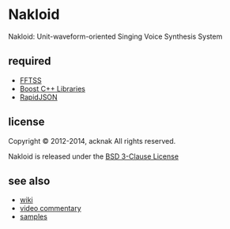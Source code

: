 Nakloid
======================
Nakloid: Unit-waveform-oriented Singing Voice Synthesis System

required
------
* [FFTSS](http://www.ssisc.org/fftss/index.ja.html)
* [Boost C++ Libraries](http://www.boost.org/)
* [RapidJSON](https://github.com/miloyip/rapidjson/)

license
----------
Copyright &copy; 2012-2014, acknak
All rights reserved.

Nakloid is released under the [BSD 3-Clause License](http://opensource.org/licenses/BSD-3-Clause)

see also
------
* [wiki](https://github.com/acknak/Nakloid/wiki)
* [video commentary](http://nico.ms/sm17093726)
* [samples](http://nico.ms/mylist/32930257)

